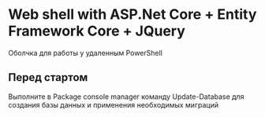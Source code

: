 # Web shell with ASP.Net Core + Entity Framework Core + JQuery
Оболчка для работы у удаленным PowerShell
## Перед стартом
Выполните в Package console manager команду Update-Database для создания базы данных и применения необходимых миграций
